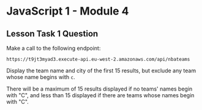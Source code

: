 # JavaScript 1 - Module 4

## Lesson Task 1 Question

Make a call to the following endpoint:

```
https://t9jt3myad3.execute-api.eu-west-2.amazonaws.com/api/nbateams
```

Display the team name and city of the first 15 results, but exclude any team whose name begins with `c`.

There will be a maximum of 15 results displayed if no teams' names begin with "C", and less than 15 displayed if there are teams whose names begin with "C".
